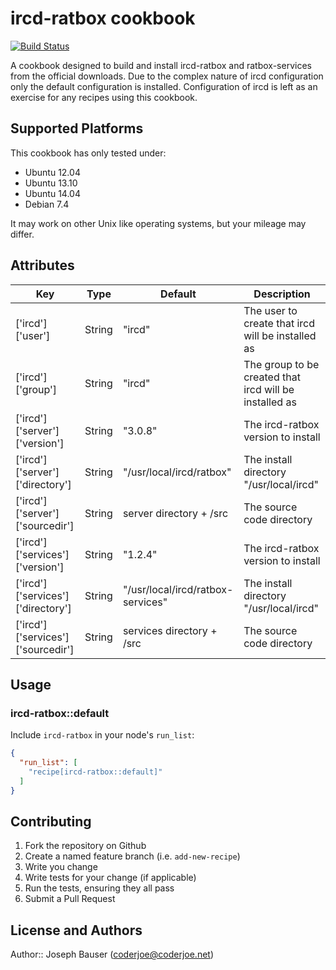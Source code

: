 # ircd-ratbox cookbook

[![Build Status](https://travis-ci.org/coderjoe/chef-ircd-ratbox.svg?branch=master)](https://travis-ci.org/coderjoe/chef-ircd-ratbox)

A cookbook designed to build and install ircd-ratbox and ratbox-services from the official downloads.
Due to the complex nature of ircd configuration only the default configuration is installed.
Configuration of ircd is left as an exercise for any recipes using this cookbook.

## Supported Platforms

This cookbook has only tested under:
 - Ubuntu 12.04
 - Ubuntu 13.10
 - Ubuntu 14.04
 - Debian 7.4

It may work on other Unix like operating systems, but your mileage may differ.

## Attributes

| Key                                | Type    | Default                           | Description                                                          |
|------------------------------------|---------|-----------------------------------|----------------------------------------------------------------------|
| ['ircd']['user']                   | String  | "ircd"                            | The user to create that ircd will be installed as                    |
| ['ircd']['group']                  | String  | "ircd"                            | The group to be created that ircd will be installed as               |
| ['ircd']['server']['version']      | String  | "3.0.8"                           | The ircd-ratbox version to install                                   |
| ['ircd']['server']['directory']    | String  | "/usr/local/ircd/ratbox"          | The install directory "/usr/local/ircd"                              |
| ['ircd']['server']['sourcedir']    | String  | server directory + /src           | The source code directory                                            |
| ['ircd']['services']['version']    | String  | "1.2.4"                           | The ircd-ratbox version to install                                   |
| ['ircd']['services']['directory']  | String  | "/usr/local/ircd/ratbox-services" | The install directory "/usr/local/ircd"                              |
| ['ircd']['services']['sourcedir']  | String  | services directory + /src         | The source code directory                                            |

## Usage

### ircd-ratbox::default

Include `ircd-ratbox` in your node's `run_list`:

```json
{
  "run_list": [
    "recipe[ircd-ratbox::default]"
  ]
}
```

## Contributing

1. Fork the repository on Github
2. Create a named feature branch (i.e. `add-new-recipe`)
3. Write you change
4. Write tests for your change (if applicable)
5. Run the tests, ensuring they all pass
6. Submit a Pull Request

## License and Authors

Author:: Joseph Bauser (coderjoe@coderjoe.net)
